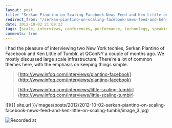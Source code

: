 ```yaml
---
layout: post
title: "Serkan Piantino on Scaling Facebook News Feed and Ken Little on Scaling Tumblr"
redirect_from: "/serkan-piantino-on-scaling-facebook-news-feed-and-ken-little-on-scaling-tumblr/"
date: 2012-10-02 21:09:23
tags: [scale, interviews, conferences, performance, technology, speaking]
comments: true
---
```

I had the pleasure of interviewing two New York techies, Serkan Piantino of Facebook and Ken Little of Tumblr, at QConNY a couple of months ago. We mostly discussed large scale infrastructure. There’re a lot of common themes here, with the emphasis on keeping things simple.

> [http://www.infoq.com/interviews/piantino-facebook](http://www.infoq.com/interviews/piantino-facebook)

> [http://www.infoq.com/interviews/little-scaling-tumblr](http://www.infoq.com/interviews/little-scaling-tumblr)

![]({{ site.url }}/images/posts/2012/2012-10-02-serkan-piantino-on-scaling-facebook-news-feed-and-ken-little-on-scaling-tumblr/image_3.jpg)

![Recorded at](http://www.infoq.com/resource/interviews/little-scaling-tumblr/en/promoImage/QCon%20NY%202012.jpg)
